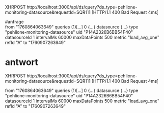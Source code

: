 XHRPOST
http://localhost:3000/api/ds/query?ds_type=pehlione-monitoring-datasource&requestId=SQR111
[HTTP/1.1 400 Bad Request 4ms]

#anfrage 	
from	"1760864063649"
queries	(1)[…]
0	{…}
datasource	{…}
type	"pehlione-monitoring-datasource"
uid	"P14A2326B6BB54F40"
datasourceId	1
intervalMs	60000
maxDataPoints	500
metric	"load_avg_one"
refId	"A"
to	"1760907263649"

# antwort 

XHRPOST
http://localhost:3000/api/ds/query?ds_type=pehlione-monitoring-datasource&requestId=SQR111
[HTTP/1.1 400 Bad Request 4ms]

	
from	"1760864063649"
queries	(1)[…]
0	{…}
datasource	{…}
type	"pehlione-monitoring-datasource"
uid	"P14A2326B6BB54F40"
datasourceId	1
intervalMs	60000
maxDataPoints	500
metric	"load_avg_one"
refId	"A"
to	"1760907263649"